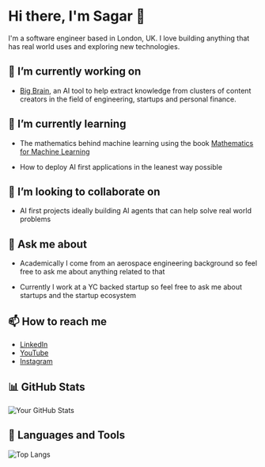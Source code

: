 # Hi there, I'm Sagar 👋

I'm a software engineer based in London, UK. I love building anything that has real world uses and exploring new technologies.

## 🔭 I’m currently working on

- [Big Brain](https://www.usebigbrain.com), an AI tool to help extract knowledge from clusters of content creators in the field of engineering, startups and personal finance.

## 🌱 I’m currently learning

- The mathematics behind machine learning using the book [Mathematics for Machine Learning](https://mml-book.github.io/)

- How to deploy AI first applications in the leanest way possible

## 👯 I’m looking to collaborate on

- AI first projects ideally building AI agents that can help solve real world problems

## 💬 Ask me about

- Academically I come from an aerospace engineering background so feel free to ask me about anything related to that

- Currently I work at a YC backed startup so feel free to ask me about startups and the startup ecosystem

## 📫 How to reach me

- [LinkedIn](https://www.linkedin.com/in/sagarshahuk/)
- [YouTube](https://www.youtube.com/c/@sa64r)
- [Instagram](https://www.instagram.com/sa64r/)


<!-- ## ⚡ Fun fact

- [Fun fact about yourself] -->

## 📊 GitHub Stats

![Your GitHub Stats](https://github-readme-stats.vercel.app/api?username=sa64r&show_icons=true&theme=default)

## 🚀 Languages and Tools

![Top Langs](https://github-readme-stats.vercel.app/api/top-langs/?username=sa64r&layout=compact&theme=default)
